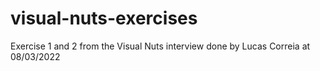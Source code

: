# visual-nuts-exercises
Exercise 1 and 2 from the Visual Nuts interview done by Lucas Correia at 08/03/2022
